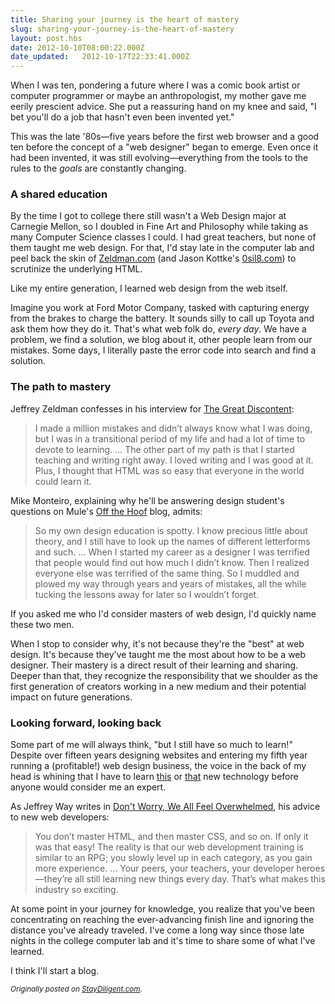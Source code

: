 ```yaml
---
title: Sharing your journey is the heart of mastery
slug: sharing-your-journey-is-the-heart-of-mastery
layout: post.hbs
date: 2012-10-10T08:00:22.000Z
date_updated:   2012-10-17T22:33:41.000Z
---
```


When I was ten, pondering a future where I was a comic book artist or computer programmer or maybe an anthropologist, my mother gave me eerily prescient advice. She put a reassuring hand on my knee and said, "I bet you'll do a job that hasn't even been invented yet."<!--more-->

This was the late '80s—five years before the first web browser and a good ten before the concept of a "web designer" began to emerge. Even once it had been invented, it was still evolving—everything from the tools to the rules to the <em>goals</em> are constantly changing.
<h3>A shared education</h3>
By the time I got to college there still wasn't a Web Design major at Carnegie Mellon, so I doubled in Fine Art and Philosophy while taking as many Computer Science classes I could. I had great teachers, but none of them taught me web design. For that, I'd stay late in the computer lab and peel back the skin of <a href="http://www.zeldman.com/">Zeldman.com</a> (and Jason Kottke's <a href="http://0sil8.com/">0sil8.com</a>) to scrutinize the underlying HTML.

Like my entire generation, I learned web design from the web itself.

Imagine you work at Ford Motor Company, tasked with capturing energy from the brakes to charge the battery. It sounds silly to call up Toyota and ask them how they do it. That's what web folk do, <em>every day</em>. We have a problem, we find a solution, we blog about it, other people learn from our mistakes. Some days, I literally paste the error code into search and find a solution.
<h3>The path to mastery</h3>
Jeffrey Zeldman confesses in his interview for <a href="http://thegreatdiscontent.com/jeffrey-zeldman">The Great Discontent</a>:
<blockquote>I made a million mistakes and didn’t always know what I was doing, but I was in a transitional period of my life and had a lot of time to devote to learning. … The other part of my path is that I started teaching and writing right away. I loved writing and I was good at it. Plus, I thought that HTML was so easy that everyone in the world could learn it.</blockquote>
Mike Monteiro, explaining why he'll be answering design student's questions on Mule's <a href="http://muledesign.com/2012/09/introducing-dear-design-student/">Off the Hoof</a> blog, admits:
<blockquote>So my own design education is spotty. I know precious little about theory, and I still have to look up the names of different letterforms and such. … When I started my career as a designer I was terrified that people would find out how much I didn’t know. Then I realized everyone else was terrified of the same thing. So I muddled and plowed my way through years and years of mistakes, all the while tucking the lessons away for later so I wouldn’t forget.</blockquote>
If you asked me who I'd consider masters of web design, I'd quickly name these two men.

When I stop to consider why, it's not because they're the "best" at web design. It's because they've taught me the most about how to be a web designer. Their mastery is a direct result of their learning and sharing. Deeper than that, they recognize the responsibility that we shoulder as the first generation of creators working in a new medium and their potential impact on future generations.
<h3>Looking forward, looking back</h3>
Some part of me will always think, "but I still have so much to learn!" Despite over fifteen years designing websites and entering my fifth year running a (profitable!) web design business, the voice in the back of my head is whining that I have to learn <a href="http://nodejs.org/">this</a> or <a href="http://backbonejs.org/">that</a> new technology before anyone would consider me an expert.

As Jeffrey Way writes in <a href="https://tutsplus.com/2012/08/dont-worry-we-all-feel-overwhelmed/">Don't Worry, We All Feel Overwhelmed</a>, his advice to new web developers:
<blockquote>You don’t master HTML, and then master CSS, and so on. If only it was that easy! The reality is that our web development training is similar to an RPG; you slowly level up in each category, as you gain more experience. … Your peers, your teachers, your developer heroes—they’re all still learning new things every day. That’s what makes this industry so exciting.</blockquote>
At some point in your journey for knowledge, you realize that you've been concentrating on reaching the ever-advancing finish line and ignoring the distance you've already traveled. I've come a long way since those late nights in the college computer lab and it's time to share some of what I've learned.

I think I'll start a blog.

<small>*Originally posted on [StayDiligent.com](http://staydiligent.com).*</small>
